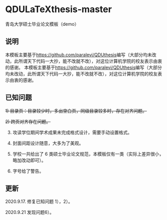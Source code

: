 # QDULaTeXthesis-master
青岛大学硕士毕业论文模板（demo）

## 说明


本模板主要基于<https://github.com/paralevi/QDUthesis>编写（大部分均未改动，此所谓天下代码一大抄，能不改就不改），对这位计算机学院的校友表示由衷 的感谢。
本模板主要基于<https://github.com/paralevi/QDUthesis>编写（大部分均未改动，此所谓天下代码一大抄，能不改就不改），对这位计算机学院的校友表示由衷的感谢。


## 已知问题

~~1) 目录页：目录较少时，多出空白页，同级目录较多时，存在对齐问题。~~

~~2) 跨页对齐存在问题。~~ 

3) 攻读学位期间学术成果未完成格式设计，需要手动设置格式。

4) 封面间距设计随意，大多为了美观。 

5) 学校一共给出了 6 类硕士毕业论文规范，本模板仅有一类（实际上差异很小， 略加改动即可）。

6) 字号给了警告。

## 更新

2020.9.17. 修复已知问题  1），2）。

2020.9.21 发现问题6）。